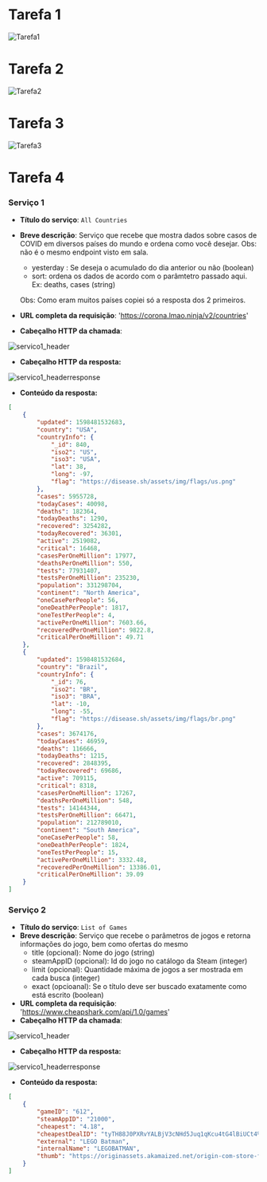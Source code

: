 # Tarefa 1

![Tarefa1](https://github.com/felipevboas/inf331/blob/master/lab04/images/Tarefa1.png?raw=true)

# Tarefa 2

![Tarefa2](https://github.com/felipevboas/inf331/blob/master/lab04/images/Tarefas2.PNG?raw=true)

# Tarefa 3

![Tarefa3](https://github.com/felipevboas/inf331/blob/master/lab04/images/Tarefas3.PNG?raw=true)

# Tarefa 4
### Serviço 1
* **Título do serviço**: `All Countries`
* **Breve descrição**:
  Serviço que recebe que mostra dados sobre casos de COVID em diversos países do mundo e ordena como você desejar. Obs: não é o mesmo endpoint visto em sala.
  - yesterday : Se deseja o acumulado do dia anterior ou não (boolean)
  - sort: ordena os dados de acordo com o parâmtetro passado aqui. Ex: deaths, cases (string)
  
  Obs: Como eram muitos países copiei só a resposta dos 2 primeiros.
  
* **URL completa da requisição**: 'https://corona.lmao.ninja/v2/countries'
* **Cabeçalho HTTP da chamada**:

![servico1_header](https://github.com/felipevboas/inf331/blob/master/lab04/images/servico1_header.PNG?raw=true)
* **Cabeçalho HTTP da resposta:**

![servico1_headerresponse](https://github.com/felipevboas/inf331/blob/master/lab04/images/servico1_headerresponse.PNG?raw=true)
* **Conteúdo da resposta:**
~~~json
[
    {
        "updated": 1598481532683,
        "country": "USA",
        "countryInfo": {
            "_id": 840,
            "iso2": "US",
            "iso3": "USA",
            "lat": 38,
            "long": -97,
            "flag": "https://disease.sh/assets/img/flags/us.png"
        },
        "cases": 5955728,
        "todayCases": 40098,
        "deaths": 182364,
        "todayDeaths": 1290,
        "recovered": 3254282,
        "todayRecovered": 36301,
        "active": 2519082,
        "critical": 16468,
        "casesPerOneMillion": 17977,
        "deathsPerOneMillion": 550,
        "tests": 77931407,
        "testsPerOneMillion": 235230,
        "population": 331298704,
        "continent": "North America",
        "oneCasePerPeople": 56,
        "oneDeathPerPeople": 1817,
        "oneTestPerPeople": 4,
        "activePerOneMillion": 7603.66,
        "recoveredPerOneMillion": 9822.8,
        "criticalPerOneMillion": 49.71
    },
    {
        "updated": 1598481532684,
        "country": "Brazil",
        "countryInfo": {
            "_id": 76,
            "iso2": "BR",
            "iso3": "BRA",
            "lat": -10,
            "long": -55,
            "flag": "https://disease.sh/assets/img/flags/br.png"
        },
        "cases": 3674176,
        "todayCases": 46959,
        "deaths": 116666,
        "todayDeaths": 1215,
        "recovered": 2848395,
        "todayRecovered": 69686,
        "active": 709115,
        "critical": 8318,
        "casesPerOneMillion": 17267,
        "deathsPerOneMillion": 548,
        "tests": 14144344,
        "testsPerOneMillion": 66471,
        "population": 212789010,
        "continent": "South America",
        "oneCasePerPeople": 58,
        "oneDeathPerPeople": 1824,
        "oneTestPerPeople": 15,
        "activePerOneMillion": 3332.48,
        "recoveredPerOneMillion": 13386.01,
        "criticalPerOneMillion": 39.09
    }
]

~~~

### Serviço 2
* **Título do serviço**: `List of Games`
* **Breve descrição**:
  Serviço que recebe o parâmetros de jogos e retorna informações do jogo, bem como ofertas do mesmo
  - title (opcional): Nome do jogo (string)
  - steamAppID (opcional): Id do jogo no catálogo da Steam (integer)
  - limit (opcional): Quantidade máxima de jogos a ser mostrada em cada busca (integer)
  - exact (opcioanal): Se o título deve ser buscado exatamente como está escrito (boolean)
* **URL completa da requisição**: 'https://www.cheapshark.com/api/1.0/games'
* **Cabeçalho HTTP da chamada**:

![servico1_header](https://github.com/felipevboas/inf331/blob/master/lab04/images/servico1_header.PNG?raw=true)
* **Cabeçalho HTTP da resposta:**

![servico1_headerresponse](https://github.com/felipevboas/inf331/blob/master/lab04/images/servico1_headerresponse.PNG?raw=true)
* **Conteúdo da resposta:**
~~~json
[
    {
        "gameID": "612",
        "steamAppID": "21000",
        "cheapest": "4.18",
        "cheapestDealID": "tyTH88J0PXRvYALBjV3cNHd5Juq1qKcu4tG4lBiUCt4%3D",
        "external": "LEGO Batman",
        "internalName": "LEGOBATMAN",
        "thumb": "https://originassets.akamaized.net/origin-com-store-final-assets-prod/195763/142.0x200.0/1040463_MB_142x200_en_US_^_2017-09-08-15-21-36_d7034d41216b6dc201fb20e0cee37c1e66190a11.jpg"
    }
]
~~~